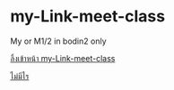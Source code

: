 # my-Link-meet-class
My or M1/2 in bodin2 only

[ลิ้งเข้าหน้า my-Link-meet-class](https://github.com/beginnerprach/my-Link-meet-class/releases/tag/LinkclassV2.1.5)


[ไม่มีไร](https://www.youtube.com/watch?v=dQw4w9WgXcQ&ab_channel=RickAstley)
